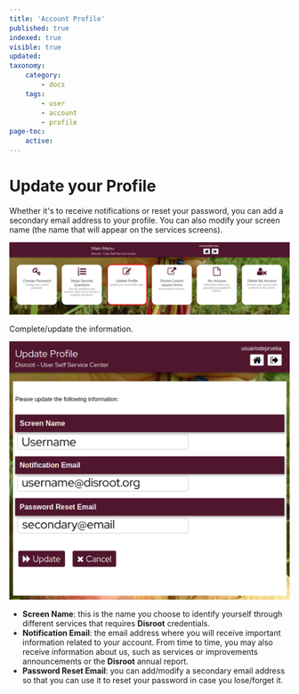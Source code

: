 ```yaml
---
title: 'Account Profile'
published: true
indexed: true
visible: true
updated:
taxonomy:
    category:
        - docs
    tags:
        - user
        - account
        - profile
page-toc:
    active: 
---
```


# Update your Profile
Whether it's to receive notifications or reset your password, you can add a secondary email address to your profile. You can also modify your screen name (the name that will appear on the services screens).

![](en/dashboard_profile.png)

Complete/update the information.

![](en/profile_update.png)

- **Screen Name**: this is the name you choose to identify yourself through different services that requires **Disroot** credentials.
- **Notification Email**: the email address where you will receive important information related to your account. From time to time, you may also receive information about us, such as services or improvements announcements or the **Disroot** annual report.
- **Password Reset Email**: you can add/modify a secondary email address so that you can use it to reset your password in case you lose/forget it.
